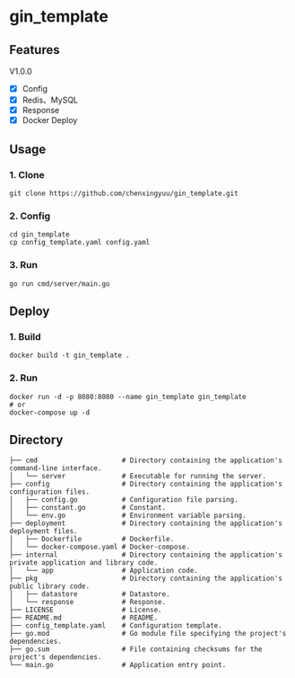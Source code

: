 # gin_template

## Features

V1.0.0

- [x] Config
- [x] Redis、MySQL
- [x] Response
- [x] Docker Deploy

## Usage

### 1. Clone

```shell
git clone https://github.com/chenxingyuu/gin_template.git
```

### 2. Config

```shell
cd gin_template
cp config_template.yaml config.yaml
```

### 3. Run

```shell
go run cmd/server/main.go
```

## Deploy

### 1. Build

```shell
docker build -t gin_template .
```

### 2. Run

```shell
docker run -d -p 8080:8080 --name gin_template gin_template
# or 
docker-compose up -d
```

## Directory

```
├── cmd                     # Directory containing the application's command-line interface.
│   └── server              # Executable for running the server. 
├── config                  # Directory containing the application's configuration files.
│   ├── config.go           # Configuration file parsing.
│   ├── constant.go         # Constant.
│   └── env.go              # Environment variable parsing.
├── deployment              # Directory containing the application's deployment files.
│   ├── Dockerfile          # Dockerfile.
│   └── docker-compose.yaml # Docker-compose.
├── internal                # Directory containing the application's private application and library code.
│   └── app                 # Application code.
├── pkg                     # Directory containing the application's public library code.
│   ├── datastore           # Datastore.
│   └── response            # Response.
├── LICENSE                 # License.    
├── README.md               # README.
├── config_template.yaml    # Configuration template.
├── go.mod                  # Go module file specifying the project's dependencies.
├── go.sum                  # File containing checksums for the project's dependencies.
└── main.go                 # Application entry point.

```



